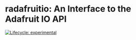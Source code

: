 
<!-- README.md is generated from README.Rmd. Please edit that file -->

# radafruitio: An Interface to the Adafruit IO API

<!-- badges: start -->

[![Lifecycle:
experimental](https://img.shields.io/badge/lifecycle-experimental-orange.svg)](https://lifecycle.r-lib.org/articles/stages.html#experimental)
<!-- badges: end -->
